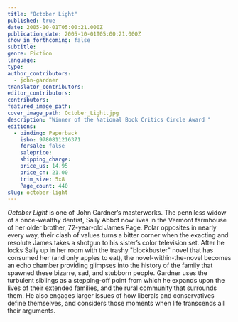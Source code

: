```yaml
---
title: "October Light"
published: true
date: 2005-10-01T05:00:21.000Z
publication_date: 2005-10-01T05:00:21.000Z
show_in_forthcoming: false
subtitle:
genre: Fiction
language:
type:
author_contributors:
  - john-gardner
translator_contributors:
editor_contributors:
contributors:
featured_image_path:
cover_image_path: October_Light.jpg
description: "Winner of the National Book Critics Circle Award "
editions:
  - binding: Paperback
    isbn: 9780811216371
    forsale: false
    saleprice:
    shipping_charge:
    price_us: 14.95
    price_cn: 21.00
    trim_size: 5x8
    Page_count: 440
slug: october-light
---
```


_October Light_ is one of John Gardner’s masterworks. The penniless widow of a once-wealthy dentist, Sally Abbot now lives in the Vermont farmhouse of her older brother, 72-year-old James Page. Polar opposites in nearly every way, their clash of values turns a bitter corner when the exacting and resolute James takes a shotgun to his sister’s color television set. After he locks Sally up in her room with the trashy "blockbuster" novel that has consumed her (and only apples to eat), the novel-within-the-novel becomes an echo chamber providing glimpses into the history of the family that spawned these bizarre, sad, and stubborn people. Gardner uses the turbulent siblings as a stepping-off point from which he expands upon the lives of their extended families, and the rural community that surrounds them. He also engages larger issues of how liberals and conservatives define themselves, and considers those moments when life transcends all their arguments.


